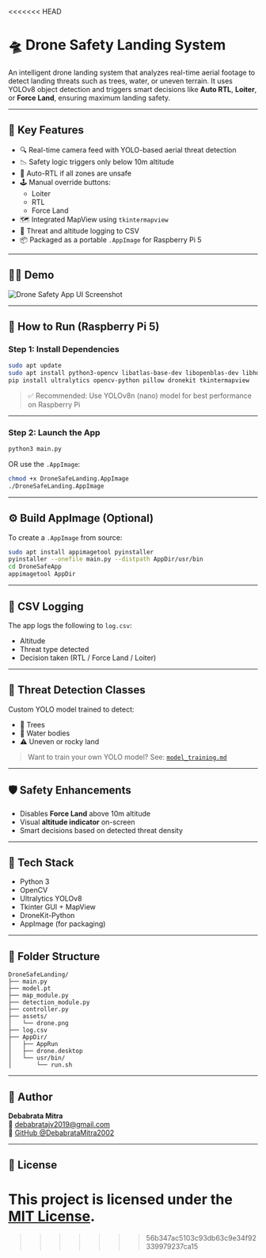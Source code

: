 <<<<<<< HEAD
# 🛸 Drone Safety Landing System

An intelligent drone landing system that analyzes real-time aerial footage to detect landing threats such as trees, water, or uneven terrain. It uses YOLOv8 object detection and triggers smart decisions like **Auto RTL**, **Loiter**, or **Force Land**, ensuring maximum landing safety.

---

## 📸 Key Features

- 🔍 Real-time camera feed with YOLO-based aerial threat detection
- 📉 Safety logic triggers only below 10m altitude
- 🧠 Auto-RTL if all zones are unsafe
- 🕹️ Manual override buttons:
  - Loiter
  - RTL
  - Force Land
- 🗺️ Integrated MapView using `tkintermapview`
- 📁 Threat and altitude logging to CSV
- 📦 Packaged as a portable `.AppImage` for Raspberry Pi 5

---

## 🧑‍💻 Demo

![Drone Safety App UI Screenshot](screenshot.png)

---

## 🚀 How to Run (Raspberry Pi 5)

### Step 1: Install Dependencies

```bash
sudo apt update
sudo apt install python3-opencv libatlas-base-dev libopenblas-dev libhdf5-dev
pip install ultralytics opencv-python pillow dronekit tkintermapview
```

> ✅ Recommended: Use YOLOv8n (nano) model for best performance on Raspberry Pi

---

### Step 2: Launch the App

```bash
python3 main.py
```

OR use the `.AppImage`:

```bash
chmod +x DroneSafeLanding.AppImage
./DroneSafeLanding.AppImage
```

---

## ⚙️ Build AppImage (Optional)

To create a `.AppImage` from source:

```bash
sudo apt install appimagetool pyinstaller
pyinstaller --onefile main.py --distpath AppDir/usr/bin
cd DroneSafeApp
appimagetool AppDir
```

---

## 🧾 CSV Logging

The app logs the following to `log.csv`:
- Altitude
- Threat type detected
- Decision taken (RTL / Force Land / Loiter)

---

## 🧠 Threat Detection Classes

Custom YOLO model trained to detect:
- 🌳 Trees
- 🌊 Water bodies
- ⚠️ Uneven or rocky land

> Want to train your own YOLO model? See: [`model_training.md`](model_training.md)

---

## 🛡️ Safety Enhancements

- Disables **Force Land** above 10m altitude
- Visual **altitude indicator** on-screen
- Smart decisions based on detected threat density

---

## 🧱 Tech Stack

- Python 3
- OpenCV
- Ultralytics YOLOv8
- Tkinter GUI + MapView
- DroneKit-Python
- AppImage (for packaging)

---

## 📂 Folder Structure

```
DroneSafeLanding/
├── main.py
├── model.pt
├── map_module.py
├── detection_module.py
├── controller.py
├── assets/
│   └── drone.png
├── log.csv
├── AppDir/
│   ├── AppRun
│   ├── drone.desktop
│   └── usr/bin/
│       └── run.sh
```

---

## 🙋 Author

**Debabrata Mitra**  
📧 debabratajv2019@gmail.com  
🔗 [GitHub @DebabrataMitra2002](https://github.com/DebabrataMitra2002)

---

## 📄 License

This project is licensed under the [MIT License](LICENSE).
=======
>>>>>>> 56b347ac5103c93db63c9e34f92339979237ca15

